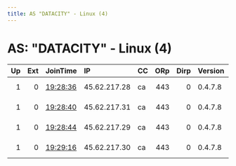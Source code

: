 ```yaml
---
title: AS "DATACITY" - Linux (4)
---
```


# AS: "DATACITY" - Linux (4)

|   Up |   Ext | JoinTime                                                                                              | IP           | CC   |   ORp |   Dirp | Version   | Contact                   | Nickname       |   eFamMembers |
|-----:|------:|:------------------------------------------------------------------------------------------------------|:-------------|:-----|------:|-------:|:----------|:--------------------------|:---------------|--------------:|
|    1 |     0 | [19:28:36](https://nusenu.github.io/OrNetStats/w/relay/3995499C45EF64F06B56510C505E9F29E40786FD.html) | 45.62.217.28 | ca   |   443 |      0 | 0.4.7.8   | Tortalitarian tortalitari | Tortalitarian1 |             5 |
|    1 |     0 | [19:28:40](https://nusenu.github.io/OrNetStats/w/relay/91AF78C67438B660396A6E150AB17323CDC381AF.html) | 45.62.217.31 | ca   |   443 |      0 | 0.4.7.8   | Tortalitarian tortalitari | Tortalitarian4 |             5 |
|    1 |     0 | [19:28:44](https://nusenu.github.io/OrNetStats/w/relay/F91DEE05C6BDD803A6D9F8DB18B192B9308F008B.html) | 45.62.217.29 | ca   |   443 |      0 | 0.4.7.8   | Tortalitarian tortalitari | Tortalitarian2 |             5 |
|    1 |     0 | [19:29:16](https://nusenu.github.io/OrNetStats/w/relay/C37D76EF9DEDAE2F55259EA2F8F5E60232A7866E.html) | 45.62.217.30 | ca   |   443 |      0 | 0.4.7.8   | Tortalitarian tortalitari | Tortalitarian3 |             5 |
